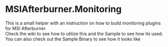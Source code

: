 # MSIAfterburner.Monitoring
This is a small helper with an instruction on how to build monitoring plugins for MSI Afterburner. <br>
Check the wiki to see how to utilize this and the Sample to see how its used. You can also check out the Sample Binary to see how it looks like
